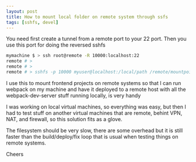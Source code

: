 ```yaml
---
layout: post
title: How to mount local folder on remote system through ssfs
tags: [sshfs, devel]
---
```


You need first create a tunnel from a remote port to your 22 port. Then you
use this port for doing the reversed sshfs

```bash
mymachine $ > ssh root@remote -R 10000:localhost:22
remote # >
remote # >
remote # > sshfs -p 10000 myuser@localhost:/local/path /remote/mountpoint/path
```

I use this to mount frontend projects on remote systems so that I can run webpack
on my machine and have it deployed to a remote host with all the webpack-dev-server
stuff running locally, is very handy

I was working on local virtual machines, so everything was easy, but then I had to test
stuff on another virtual machines that are remote, behint VPN, NAT, and firewall, so this
solution fits as a glove.

The filesystem should be very slow, there are some overhead but it is still faster than the
build/deploy/fix loop that is usual when testing things on remote systems.

Cheers

